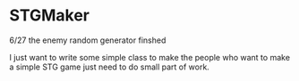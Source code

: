 # STGMaker
    
6/27 the enemy random generator finshed

I just want to write some simple class to make the people who want to make a simple STG game just need to do small part of work.     
